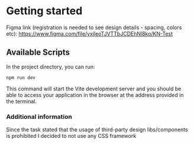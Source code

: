 # Getting started
Figma link (registration is needed to see design details - spacing, colors etc): https://www.figma.com/file/yxjleoTJVTTbJCDEhNl8ko/KN-Test

## Available Scripts
In the project directory, you can run:

```
npm run dev
```

This command will start the Vite development server and you should be able to access your application in the browser at the address provided in the terminal.

### Additional information
Since the task stated that the usage of third-party design libs/components is prohibited I decided to not use any CSS framework
